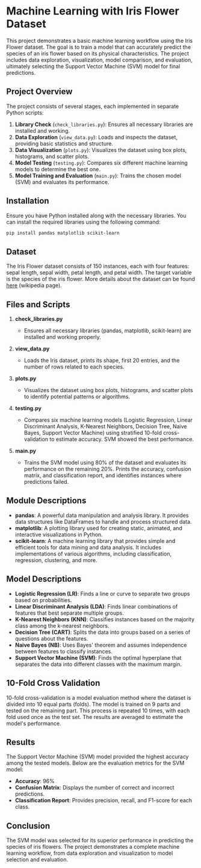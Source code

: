 # Machine Learning with Iris Flower Dataset

This project demonstrates a basic machine learning workflow using the Iris Flower dataset. The goal is to train a model that can accurately predict the species of an iris flower based on its physical characteristics. The project includes data exploration, visualization, model comparison, and evaluation, ultimately selecting the Support Vector Machine (SVM) model for final predictions.

## Project Overview

The project consists of several stages, each implemented in separate Python scripts:

1. **Library Check** (`check_libraries.py`): Ensures all necessary libraries are installed and working.
2. **Data Exploration** (`view_data.py`): Loads and inspects the dataset, providing basic statistics and structure.
3. **Data Visualization** (`plots.py`): Visualizes the dataset using box plots, histograms, and scatter plots.
4. **Model Testing** (`testing.py`): Compares six different machine learning models to determine the best one.
5. **Model Training and Evaluation** (`main.py`): Trains the chosen model (SVM) and evaluates its performance.

## Installation
Ensure you have Python installed along with the necessary libraries. You can install the required libraries using the following command:

```bash
pip install pandas matplotlib scikit-learn
```

## Dataset

The Iris Flower dataset consists of 150 instances, each with four features: sepal length, sepal width, petal length, and petal width. The target variable is the species of the iris flower. More details about the dataset can be found [here](https://en.wikipedia.org/wiki/Iris_flower_data_set) (wikipedia page).

## Files and Scripts

1. **check_libraries.py**
    - Ensures all necessary libraries (pandas, matplotlib, scikit-learn) are installed and working properly.

2. **view_data.py**
    - Loads the Iris dataset, prints its shape, first 20 entries, and the number of rows related to each species.

3. **plots.py**
    - Visualizes the dataset using box plots, histograms, and scatter plots to identify potential patterns or algorithms.

4. **testing.py**
    - Compares six machine learning models (Logistic Regression, Linear Discriminant Analysis, K-Nearest Neighbors, Decision Tree, Naive Bayes, Support Vector Machine) using stratified 10-fold cross-validation to estimate accuracy. SVM showed the best performance.

5. **main.py**
    - Trains the SVM model using 80% of the dataset and evaluates its performance on the remaining 20%. Prints the accuracy, confusion matrix, and classification report, and identifies instances where predictions failed.

## Module Descriptions

- **pandas**: A powerful data manipulation and analysis library. It provides data structures like DataFrames to handle and process structured data.
- **matplotlib**: A plotting library used for creating static, animated, and interactive visualizations in Python.
- **scikit-learn**: A machine learning library that provides simple and efficient tools for data mining and data analysis. It includes implementations of various algorithms, including classification, regression, clustering, and more.

## Model Descriptions

- **Logistic Regression (LR)**: Finds a line or curve to separate two groups based on probabilities.
- **Linear Discriminant Analysis (LDA)**: Finds linear combinations of features that best separate multiple groups.
- **K-Nearest Neighbors (KNN)**: Classifies instances based on the majority class among the k-nearest neighbors.
- **Decision Tree (CART)**: Splits the data into groups based on a series of questions about the features.
- **Naive Bayes (NB)**: Uses Bayes' theorem and assumes independence between features to classify instances.
- **Support Vector Machine (SVM)**: Finds the optimal hyperplane that separates the data into different classes with the maximum margin.

## 10-Fold Cross Validation

10-fold cross-validation is a model evaluation method where the dataset is divided into 10 equal parts (folds). The model is trained on 9 parts and tested on the remaining part. This process is repeated 10 times, with each fold used once as the test set. The results are averaged to estimate the model's performance.

## Results

The Support Vector Machine (SVM) model provided the highest accuracy among the tested models. Below are the evaluation metrics for the SVM model:

- **Accuracy**: 96%
- **Confusion Matrix**: Displays the number of correct and incorrect predictions.
- **Classification Report**: Provides precision, recall, and F1-score for each class.

## Conclusion

The SVM model was selected for its superior performance in predicting the species of iris flowers. The project demonstrates a complete machine learning workflow, from data exploration and visualization to model selection and evaluation.


